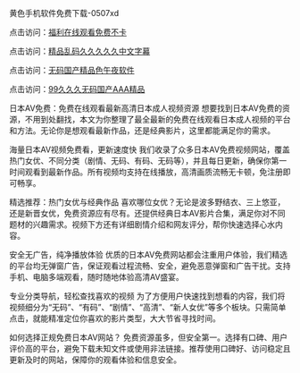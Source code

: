 黄色手机软件免费下载-0507xd


点击访问：<a href="https://gsd-agv.pages.dev/">福利在线观看免费不卡</a>

点击访问：<a href="https://bsdf-5f5.pages.dev/">精品乱码久久久久久中文字幕</a>

点击访问：<a href="https://tfda.pages.dev/">无码国产精品色午夜软件</a>

点击访问：<a href="https://rtj-3zo.pages.dev/">99久久久无码国产AAA精品</a>

日本AV免费：免费在线观看最新高清日本成人视频资源
想要找到日本AV免费的资源，不用到处翻找，本文为你整理了最全最新的免费在线观看日本成人视频的平台和方法。无论你是想观看最新作品，还是经典影片，这里都能满足你的需求。

海量日本AV视频免费看，更新速度快
我们收录了众多日本AV免费视频网站，覆盖热门女优、不同分类（剧情、无码、有码、无码等），并且每日更新，确保你第一时间观看到最新作品。所有视频均支持在线播放，高清画质流畅无卡顿，免注册即可畅享。

精选推荐：热门女优与经典作品
喜欢哪位女优？无论是波多野结衣、三上悠亚，还是新晋女优，免费资源应有尽有。还提供经典日本AV影片合集，满足你对不同题材的兴趣需求。视频下方还有详细剧情介绍和网友评分，帮你快速选择心水内容。

安全无广告，纯净播放体验
优质的日本AV免费网站都会注重用户体验，我们精选的平台均无弹窗广告，保证观看过程流畅、安全，避免恶意弹窗和广告干扰。支持手机、电脑多端观看，随时随地体验高清AV盛宴。

专业分类导航，轻松查找喜欢的视频
为了方便用户快速找到想看的内容，我们将视频细分为“无码”、“有码”、“剧情”、“高清”、“新人女优”等多个板块。只需简单点击，就能精准定位你喜欢的影片类型，大大节省寻找时间。

如何选择正规免费日本AV网站？
免费资源虽多，但安全第一。选择有口碑、用户评价高的平台，避免下载未知文件或使用非法链接。推荐使用口碑好、访问稳定且更新及时的网站，保障你的观看体验和信息安全。


<span style="display:none;">[Canonical link](https://github.com/7749xduan/45206 ）</span>
